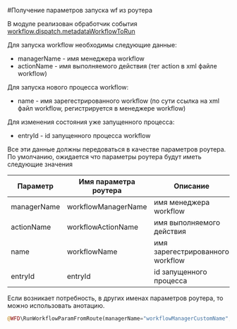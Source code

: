 #Получение параметров запуска wf из роутера

В модуле реализован обработчик события [workflow.dispatch.metadataWorkflowToRun](./life-cycle.md#workflow.dispatch.metadataWorkflowToRun)


Для запуска workflow необходимы следующие данные:

* managerName - имя менеджера workflow
* actionName - имя выполняемого действия (тег action в xml файле workflow)

Для запуска нового процесса workflow:
* name - имя зарегестрированного workflow (по сути ссылка на xml файл workflow, регистрируется в менеджере workflow)

Для изменения состояния уже запущенного процесса:
* entryId - id запущенного процесса workflow

Все эти данные должны передоваться в качестве параметров роутера. По умолчанию, ожидается что параметры роутера будут
иметь следующие значения

Параметр          |Имя параметра роутера|Описание
------------------|---------------------|----------------------------------
managerName       |workflowManagerName  |имя менеджера workflow
actionName        |workflowActionName   |имя выполняемого действия
name              |workflowName         |имя зарегестрированного workflow
entryId           |entryId              |id запущенного процесса

Если возникает потребность, в других именах параметров роутера, то можно использовать анотацию.

```php
@WFD\RunWorkflowParamFromRoute(managerName="workflowManagerCustomName", actionName="workflowActionCustomName", name="workflowCustomName", entryId="customEntryId")
```
